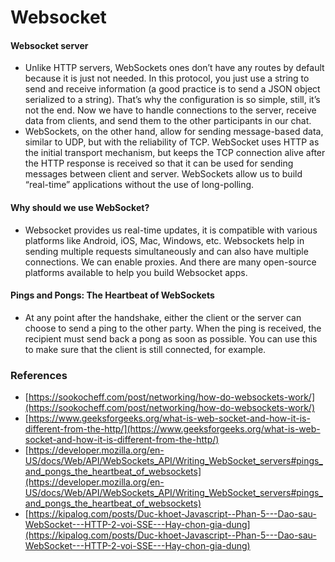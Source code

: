 # Websocket

#### Websocket server

- Unlike HTTP servers, WebSockets ones don’t have any routes by default because it is just not needed. In this protocol, you just use a string to send and receive information (a good practice is to send a JSON object serialized to a string). That’s why the configuration is so simple, still, it’s not the end. Now we have to handle connections to the server, receive data from clients, and send them to the other participants in our chat.
- WebSockets, on the other hand, allow for sending message-based data, similar to UDP, but with the reliability of TCP. WebSocket uses HTTP as the initial transport mechanism, but keeps the TCP connection alive after the HTTP response is received so that it can be used for sending messages between client and server. WebSockets allow us to build “real-time” applications without the use of long-polling.

#### Why should we use WebSocket?

- Websocket provides us real-time updates, it is compatible with various platforms like Android, iOS, Mac, Windows, etc. Websockets help in sending multiple requests simultaneously and can also have multiple connections. We can enable proxies. And there are many open-source platforms available to help you build Websocket apps.

#### Pings and Pongs: The Heartbeat of WebSockets

- At any point after the handshake, either the client or the server can choose to send a ping to the other party. When the ping is received, the recipient must send back a pong as soon as possible. You can use this to make sure that the client is still connected, for example.


### References

- [https://sookocheff.com/post/networking/how-do-websockets-work/](https://sookocheff.com/post/networking/how-do-websockets-work/)
- [https://www.geeksforgeeks.org/what-is-web-socket-and-how-it-is-different-from-the-http/](https://www.geeksforgeeks.org/what-is-web-socket-and-how-it-is-different-from-the-http/)
- [https://developer.mozilla.org/en-US/docs/Web/API/WebSockets_API/Writing_WebSocket_servers#pings_and_pongs_the_heartbeat_of_websockets](https://developer.mozilla.org/en-US/docs/Web/API/WebSockets_API/Writing_WebSocket_servers#pings_and_pongs_the_heartbeat_of_websockets)
- [https://kipalog.com/posts/Duc-khoet-Javascript--Phan-5---Dao-sau-WebSocket---HTTP-2-voi-SSE---Hay-chon-gia-dung](https://kipalog.com/posts/Duc-khoet-Javascript--Phan-5---Dao-sau-WebSocket---HTTP-2-voi-SSE---Hay-chon-gia-dung)